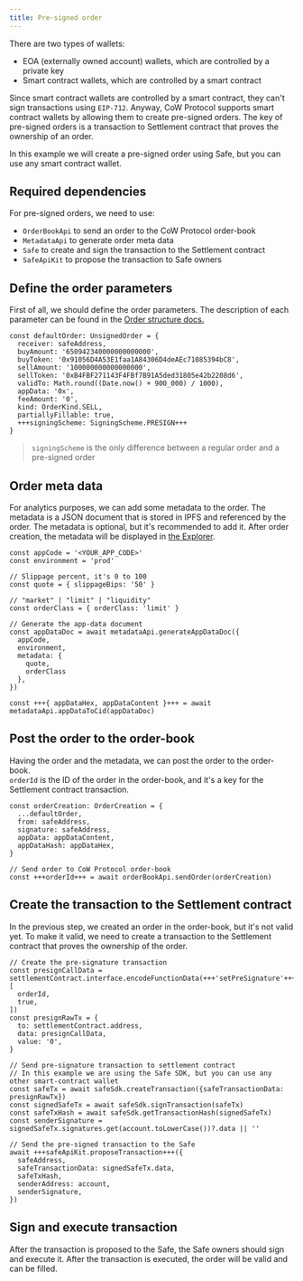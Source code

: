 ```yaml
---
title: Pre-signed order
---
```


There are two types of wallets:
 - EOA (externally owned account) wallets, which are controlled by a private key
 - Smart contract wallets, which are controlled by a smart contract

Since smart contract wallets are controlled by a smart contract, they can't sign transactions using `EIP-712`.
Anyway, CoW Protocol supports smart contract wallets by allowing them to create pre-signed orders.
The key of pre-signed orders is a transaction to Settlement contract that proves the ownership of an order.

In this example we will create a pre-signed order using Safe, but you can use any smart contract wallet.

## Required dependencies

For pre-signed orders, we need to use:
 - `OrderBookApi` to send an order to the CoW Protocol order-book
 - `MetadataApi` to generate order meta data
 - `Safe` to create and sign the transaction to the Settlement contract
 - `SafeApiKit` to propose the transaction to Safe owners

## Define the order parameters

First of all, we should define the order parameters.
The description of each parameter can be found in the [Order structure docs.](https://TODO)

```
const defaultOrder: UnsignedOrder = {
  receiver: safeAddress,
  buyAmount: '650942340000000000000',
  buyToken: '0x91056D4A53E1faa1A84306D4deAEc71085394bC8',
  sellAmount: '100000000000000000',
  sellToken: '0xB4FBF271143F4FBf7B91A5ded31805e42b2208d6',
  validTo: Math.round((Date.now() + 900_000) / 1000),
  appData: '0x',
  feeAmount: '0',
  kind: OrderKind.SELL,
  partiallyFillable: true,
  +++signingScheme: SigningScheme.PRESIGN+++
}
```

> `signingScheme` is the only difference between a regular order and a pre-signed order

## Order meta data

For analytics purposes, we can add some metadata to the order.
The metadata is a JSON document that is stored in IPFS and referenced by the order.
The metadata is optional, but it's recommended to add it.
After order creation, the metadata will be displayed in [the Explorer](https://explorer.cow.fi/).

```
const appCode = '<YOUR_APP_CODE>'
const environment = 'prod'

// Slippage percent, it's 0 to 100
const quote = { slippageBips: '50' }

// "market" | "limit" | "liquidity"
const orderClass = { orderClass: 'limit' }

// Generate the app-data document
const appDataDoc = await metadataApi.generateAppDataDoc({
  appCode,
  environment,
  metadata: {
    quote,
    orderClass
  },
})

const +++{ appDataHex, appDataContent }+++ = await metadataApi.appDataToCid(appDataDoc)
```

## Post the order to the order-book

Having the order and the metadata, we can post the order to the order-book.  
`orderId` is the ID of the order in the order-book, and it's a key for the Settlement contract transaction.

```
const orderCreation: OrderCreation = {
  ...defaultOrder,
  from: safeAddress,
  signature: safeAddress,
  appData: appDataContent,
  appDataHash: appDataHex,
}

// Send order to CoW Protocol order-book
const +++orderId+++ = await orderBookApi.sendOrder(orderCreation)
```

## Create the transaction to the Settlement contract

In the previous step, we created an order in the order-book, but it's not valid yet.
To make it valid, we need to create a transaction to the Settlement contract that proves the ownership of the order.

```
// Create the pre-signature transaction
const presignCallData = settlementContract.interface.encodeFunctionData(+++'setPreSignature'+++, [
  orderId,
  true,
])
const presignRawTx = {
  to: settlementContract.address,
  data: presignCallData,
  value: '0',
}

// Send pre-signature transaction to settlement contract
// In this example we are using the Safe SDK, but you can use any other smart-contract wallet
const safeTx = await safeSdk.createTransaction({safeTransactionData: presignRawTx})
const signedSafeTx = await safeSdk.signTransaction(safeTx)
const safeTxHash = await safeSdk.getTransactionHash(signedSafeTx)
const senderSignature = signedSafeTx.signatures.get(account.toLowerCase())?.data || ''

// Send the pre-signed transaction to the Safe
await +++safeApiKit.proposeTransaction+++({
  safeAddress,
  safeTransactionData: signedSafeTx.data,
  safeTxHash,
  senderAddress: account,
  senderSignature,
})
```

## Sign and execute transaction

After the transaction is proposed to the Safe, the Safe owners should sign and execute it.
After the transaction is executed, the order will be valid and can be filled.

